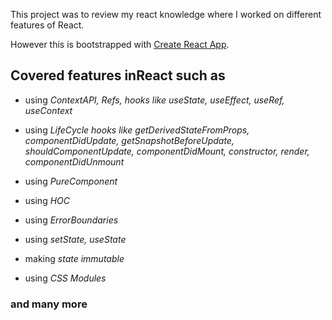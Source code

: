 This project was to review my react knowledge where I worked on different features of React.

However this is bootstrapped with [Create React App](https://github.com/facebookincubator/create-react-app).

 
## Covered features inReact such as 

- using *ContextAPI, Refs, hooks like useState, useEffect, useRef, useContext* 

- using *LifeCycle hooks like getDerivedStateFromProps, componentDidUpdate, getSnapshotBeforeUpdate, shouldComponentUpdate, componentDidMount, constructor, render, componentDidUnmount* 

- using *PureComponent*

- using *HOC*

- using *ErrorBoundaries*

- using *setState, useState*

- making *state immutable*

- using *CSS Modules*

### and many more
